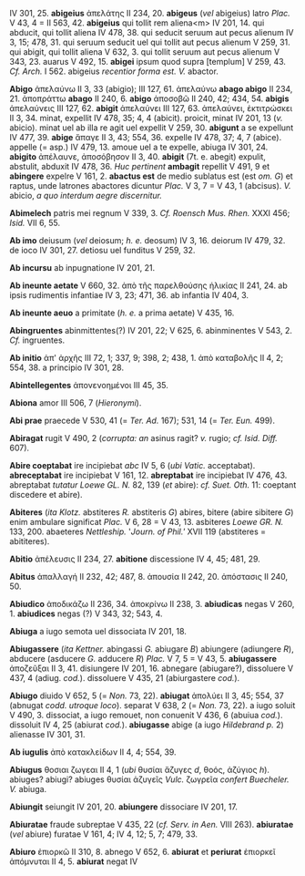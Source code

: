 IV 301, 25. **abigeius** ἀπελάτης II 234, 20. **abigeus** (*vel*
abigeius) latro *Plac.* V 43, 4 = II 563, 42. **abigeius** qui tollit
rem aliena\<m\> IV 201, 14. qui abducit, qui tollit aliena IV 478, 38.
qui seducit seruum aut pecus alienum IV 3, 15; 478, 31. qui seruum
seducit uel qui tollit aut pecus alienum V 259, 31. qui abigit, qui
tollit aliena V 632, 3. qui tollit seruum aut pecus alienum V 343, 23.
auarus V 492, 15. **abigei** ipsum quod supra [templum] V 259, 43.
*Cf. Arch.* I 562. abigeius *recentior forma est. V.* abactor.

**Abigo** ἀπελαύνω II 3, 33 (abigio); III 127, 61. ἀπελαύνω **abago
abigo** II 234, 21. ἀποπράττω **abago** II 240, 6. **abigo** ἀποσοβῶ II
240, 42; 434, 54. **abigis** ἀπελαύνεις III 127, 62. **abigit**
ἀπελαύνει III 127, 63. ἀπελαύνει, ἐκτιτρώσκει II 3, 34. minat, expellit
IV 478, 35; 4, 4 (abicit). proicit, minat IV 201, 13 (*v.* abicio).
minat uel ab illa re agit uel expellit V 259, 30. **abigunt** a se
expellunt IV 477, 39. **abige** ἄπαγε II 3, 43; 554, 36. expelle IV 478,
37; 4, 7 (abice). appelle (= asp.) IV 479, 13. amoue uel a te expelle,
abiuga IV 301, 24. **abigito** ἀπέλαυνε, ἀποσόβησον II 3, 40. **abigit**
(7t. e. abegit) expulit, abstulit, abduxit IV 478, 36. *Huc pertinent*
**ambagit** repellit V 491, 9 et **abingere** expelre V 161, 2.
**abactus est** de medio sublatus est (est *om. G*) et raptus, unde
latrones abactores dicuntur *Plac.* V 3, 7 = V 43, 1 (abcisus). *V.*
abicio, *a quo interdum aegre discernitur.*

**Abimelech** patris mei regnum V 339, 3. *Cf. Roensch Mus. Rhen.* XXXI
456; *Isid.* VII 6, 55.

**Ab imo** deiusum (*vel* deiosum; *h. e.* deosum) IV 3, 16. deiorum
IV 479, 32. de ioco IV 301, 27. detiosu uel funditus V 259, 32.

**Ab incursu** ab inpugnatione IV 201, 21.

**Ab ineunte aetate** V 660, 32. ἀπὸ τῆς παρελθούσης ἡλικίας II 241, 24.
ab ipsis rudimentis infantiae IV 3, 23; 471, 36. ab infantia IV 404, 3.

**Ab ineunte aeuo** a primitate (*h. e.* a prima aetate) V 435, 16.

**Abingruentes** abinmittentes(?) IV 201, 22; V 625, 6. abinminentes V
543, 2. *Cf.* ingruentes.

**Ab initio** ἀπ' ἀρχῆς III 72, 1; 337, 9; 398, 2; 438, 1. ἀπὸ καταβολῆς
II 4, 2; 554, 38. a principio IV 301, 28.

**Abintellegentes** ἀπονενοημένοι III 45, 35.

**Abiona** amor III 506, 7 (*Hieronymi*).

**Abi prae** praecede V 530, 41 (= *Ter. Ad.* 167); 531, 14 (= *Ter.
Eun.* 499).

**Abiragat** rugit V 490, 2 (*corrupta: an* asinus ragit? *v.* rugio;
*cf. Isid. Diff.* 607).

**Abire coeptabat** ire incipiebat *abc* IV 5, 6 (*ubi Vatic.*
acceptabat). **abreceptabat** ire incipiebat V 161, 12. **abreptabat**
ire incipiebat IV 476, 43. abreptabat *tutatur Loewe GL. N.* 82, 139
(*et* abire): *cf. Suet. Oth.* 11: coeptant discedere et abire).

**Abiteres** (*ita Klotz.* abstiteres *R.* abstiteris *G*) abires,
bitere (abire sibitere *G*) enim ambulare significat *Plac.* V 6, 28 = V
43, 13. asbiteres *Loewe GR. N.* 133, 200. abaeteres *Nettleship.*
'*Journ. of Phil.'* XVII 119 (abstiteres = abititeres).

**Abitio** ἀπέλευσις II 234, 27. **abitione** discessione IV 4, 45; 481,
29.

**Abitus** ἀπαλλαγή II 232, 42; 487, 8. ἀπουσία II 242, 20. ἀπόστασις II
240, 50.

**Abiudico** ἀποδικάζω II 236, 34. ἀποκρίνω II 238, 3. **abiudicas**
negas V 260, 1. **abiudices** negas (?) V 343, 32; 543, 4.

**Abiuga** a iugo semota uel dissociata IV 201, 18.

**Abiugassere** (*ita Kettner.* abingassi *G.* abiugare *B*) abiungere
(adiungere *R*), abducere (asducere *G.* adducere *R*) *Plac.* V 7, 5
= V 43, 5. **abiugassere** ἀποζεῦξαι II 3, 41. disiungere IV 201, 16.
abnegare (abiugare?), dissoluere V 437, 4 (adiug. *cod.*). dissoluere
V 435, 21 (abiurgastere *cod.*).

**Abiugo** diuido V 652, 5 (= *Non.* 73, 22). **abiugat** ἀπολύει II 3,
45; 554, 37 (abnugat *codd. utroque loco*). separat V 638, 2 (= *Non.*
73, 22). a iugo soluit V 490, 3. dissociat, a iugo remouet, non conuenit
V 436, 6 (abuiua *cod.*). dissoluit IV 4, 25 (abiurat *cod.*).
**abiugasse** abige (a iugo *Hildebrand p.* 2) alienasse IV 301, 31.

**Ab iugulis** ἀπὸ κατακλείδων II 4, 4; 554, 39.

**Abiugus** θοσιαι ζωγεαι II 4, 1 (*ubi* θυσίαι ἄζυγες *d*, θοός,
ἀζύγιος *h*). abiuges? abiugi? abiuges θυσίαι ἀζυγεῖς *Vulc.* ζωγρεῖα
*confert Buecheler. V.* abiuga.

**Abiungit** seiungit IV 201, 20. **abiungere** dissociare IV 201, 17.

**Abiuratae** fraude subreptae V 435, 22 (*cf. Serv. in Aen.* VIII 263).
**abiuratae** (*vel* abiure) furatae V 161, 4; IV 4, 12; 5, 7; 479, 33.

**Abiuro** ἐπιορκῶ II 310, 8. abnego V 652, 6. **abiurat** et
**periurat** ἐπιορκεῖ ἀπόμνυται II 4, 5. **abiurat** negat IV
